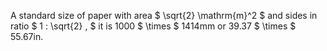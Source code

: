 A standard size of paper with area $ \sqrt{2} \mathrm{m}^2 $ and sides
in ratio $ 1 : \sqrt{2} , $ it is 1000 $ \times $ 1414mm or 39.37
$ \times $ 55.67in.
